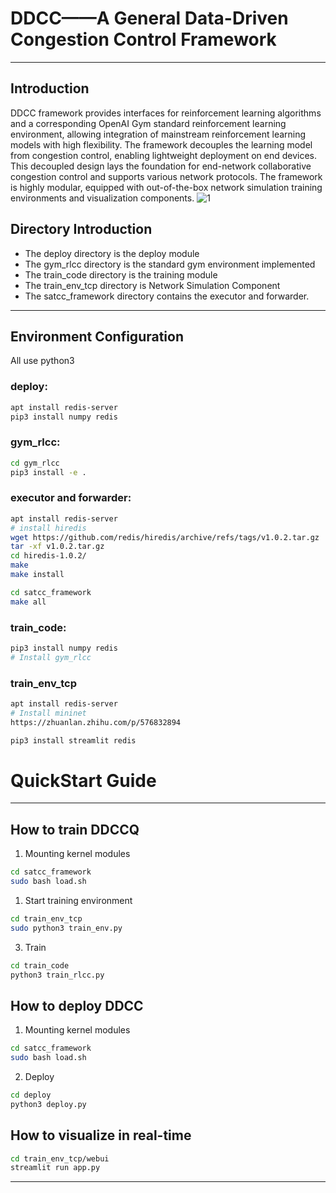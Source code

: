 # DDCC——A General Data-Driven Congestion Control Framework
---

## Introduction
  DDCC framework provides interfaces for reinforcement learning algorithms and a corresponding OpenAI Gym standard reinforcement learning environment, allowing integration of mainstream reinforcement learning models with high flexibility. The framework decouples the learning model from congestion control, enabling lightweight deployment on end devices. This decoupled design lays the foundation for end-network collaborative congestion control and supports various network protocols. The framework is highly modular, equipped with out-of-the-box network simulation training environments and visualization components. 
![1](https://github.com/NetExperimentEasy/DDCC/assets/48404708/8be6cbdd-7f59-47db-8ae5-0c1f450dfc46)

## Directory Introduction

- The deploy directory is the deploy module
- The gym_rlcc directory is the standard gym environment implemented
- The train_code directory is the training module
- The train_env_tcp directory is Network Simulation Component
- The satcc_framework directory contains the executor and forwarder.
---

## Environment Configuration

All use python3

### deploy:

```bash
apt install redis-server
pip3 install numpy redis
```

### gym_rlcc:

```bash
cd gym_rlcc
pip3 install -e .
```

### executor and forwarder:

```bash
apt install redis-server
# install hiredis
wget https://github.com/redis/hiredis/archive/refs/tags/v1.0.2.tar.gz
tar -xf v1.0.2.tar.gz
cd hiredis-1.0.2/
make
make install

cd satcc_framework
make all
```

### train_code:

```bash
pip3 install numpy redis
# Install gym_rlcc
```

### train_env_tcp

```bash
apt install redis-server
# Install mininet
https://zhuanlan.zhihu.com/p/576832894

pip3 install streamlit redis
```

# QuickStart Guide
---
## How to train DDCCQ

1. Mounting kernel modules
```bash
cd satcc_framework
sudo bash load.sh
```

1. Start training environment

```bash
cd train_env_tcp
sudo python3 train_env.py
```

3. Train

```bash
cd train_code
python3 train_rlcc.py
```

## How to deploy DDCC

1. Mounting kernel modules

```bash
cd satcc_framework
sudo bash load.sh
```

2. Deploy

```bash
cd deploy
python3 deploy.py
```

## How to visualize in real-time

```bash
cd train_env_tcp/webui
streamlit run app.py
```

---
